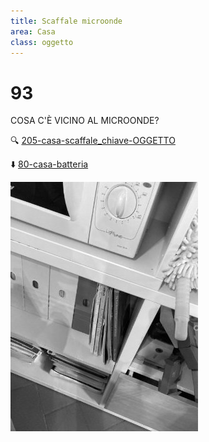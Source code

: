 ```yaml
---
title: Scaffale microonde
area: Casa
class: oggetto
---
```

# 93
COSA C'È VICINO AL MICROONDE?

🔍 [205-casa-scaffale_chiave-OGGETTO](205-casa-scaffale_chiave-OGGETTO.md)

⬇️ [80-casa-batteria](80-casa-batteria.md)

![foto_56](_assets/preview/foto_56.jpg)